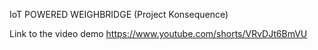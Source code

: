 IoT POWERED WEIGHBRIDGE
(Project Konsequence)

Link to the video demo https://www.youtube.com/shorts/VRvDJt6BmVU 
